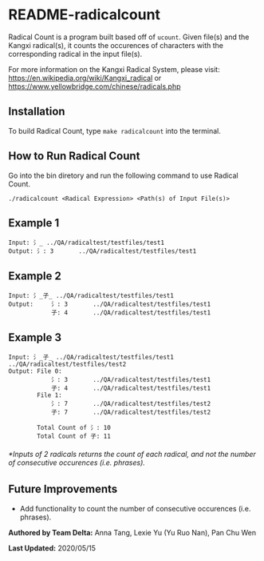# README-radicalcount

Radical Count is a program built based off of `ucount`. Given file(s) and the Kangxi radical(s), it counts the occurences of characters with the corresponding radical in the input file(s).

For more information on the Kangxi Radical System, please visit: https://en.wikipedia.org/wiki/Kangxi_radical or https://www.yellowbridge.com/chinese/radicals.php

## **Installation**

To build Radical Count, type `make radicalcount` into the terminal.

## **How to Run Radical Count**

 Go into the bin diretory and run the following command to use Radical Count.

    ./radicalcount <Radical Expression> <Path(s) of Input File(s)>

## Example 1

    Input: 氵_ ../QA/radicaltest/testfiles/test1
    Output: 氵: 3       ../QA/radicaltest/testfiles/test1

## Example 2

    Input: 氵_子_ ../QA/radicaltest/testfiles/test1
    Output:     氵: 3       ../QA/radicaltest/testfiles/test1
                子: 4       ../QA/radicaltest/testfiles/test1

## Example 3

    Input: 氵_子_ ../QA/radicaltest/testfiles/test1 ../QA/radicaltest/testfiles/test2
    Output: File 0:
                氵: 3       ../QA/radicaltest/testfiles/test1
                子: 4       ../QA/radicaltest/testfiles/test1
            File 1:
                氵: 7       ../QA/radicaltest/testfiles/test2
                子: 7       ../QA/radicaltest/testfiles/test2

            Total Count of 氵: 10
            Total Count of 子: 11
    
###### *Inputs of 2 radicals returns the count of each radical, and not the number of consecutive occurences (i.e. phrases).

## **Future Improvements**
* Add functionality to count the number of consecutive occurences (i.e. phrases).


**Authored by Team Delta:** Anna Tang, Lexie Yu (Yu Ruo Nan),  Pan Chu Wen

**Last Updated:** 2020/05/15